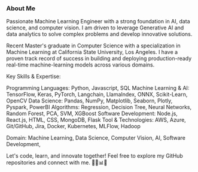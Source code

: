 
### About Me

Passionate Machine Learning Engineer with a strong foundation in AI, data science, and computer vision. I am driven to leverage Generative AI and data analytics to solve complex problems and develop innovative solutions.

Recent Master's graduate in Computer Science with a specialization in Machine Learning at California State University, Los Angeles. I have a proven track record of success in building and deploying production-ready real-time machine-learning models across various domains.

Key Skills & Expertise:

Programming Languages: Python, Javascript, SQL
Machine Learning & AI: TensorFlow, Keras, PyTorch, Langchain, LlamaIndex, ONNX, Scikit-Learn, OpenCV
Data Science: Pandas, NumPy, Matplotlib, Seaborn, Plotly, Pyspark, PowerBI
Algorithms: Regression, Decision Tree, Neural Networks, Random Forest, PCA, SVM, XGBoost
Software Development: Node.js, React.js, HTML, CSS, MongoDB, Flask 
Tool & Technologies: AWS, Azure, Git/GitHub, Jira, Docker, Kubernetes, MLFlow, Hadoop

Domain: Machine Learning, Data Science, Computer Vision, AI, Software Development,

Let's code, learn, and innovate together! Feel free to explore my GitHub repositories and connect with me. 👨‍💻📊🚀
